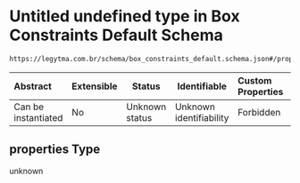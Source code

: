 # Untitled undefined type in Box Constraints Default Schema

```txt
https://legytma.com.br/schema/box_constraints_default.schema.json#/properties
```




| Abstract            | Extensible | Status         | Identifiable            | Custom Properties | Additional Properties | Access Restrictions | Defined In                                                                                                    |
| :------------------ | ---------- | -------------- | ----------------------- | :---------------- | --------------------- | ------------------- | ------------------------------------------------------------------------------------------------------------- |
| Can be instantiated | No         | Unknown status | Unknown identifiability | Forbidden         | Allowed               | none                | [box_constraints_default.schema.json\*](../schema/box_constraints_default.schema.json) |

## properties Type

unknown
